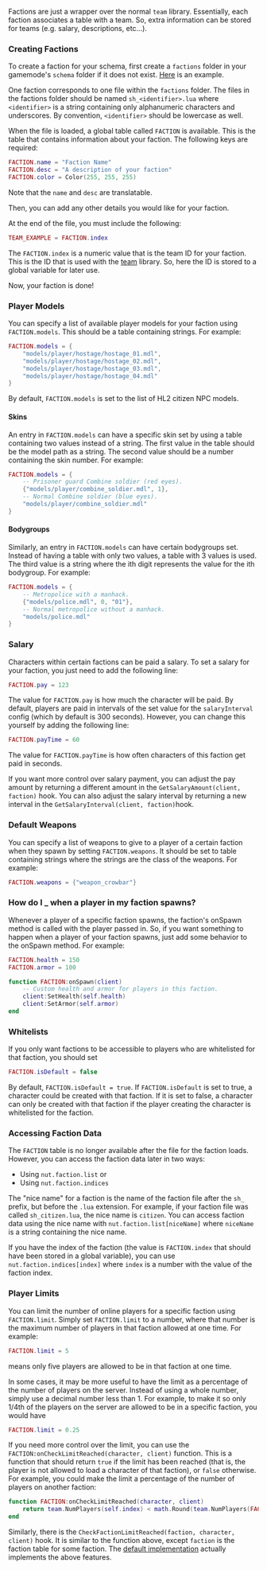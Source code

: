 Factions are just a wrapper over the normal ```team``` library. Essentially, each faction associates a table with a team. So, extra information can be stored for teams (e.g. salary, descriptions, etc...).

### **Creating Factions**

To create a faction for your schema, first create a ```factions``` folder in your gamemode's ```schema``` folder if it does not exist. [Here](https://github.com/NutScript/skeleton-schema/tree/master/schema/factions) is an example.

One faction corresponds to one file within the ```factions``` folder. The files in the factions folder should be named ```sh_<identifier>.lua``` where ```<identifier>``` is a string containing only alphanumeric characters and underscores. By convention, ```<identifier>``` should be lowercase as well.

When the file is loaded, a global table called ```FACTION``` is available. This is the table that contains information about your faction. The following keys are required:

```lua
FACTION.name = "Faction Name"
FACTION.desc = "A description of your faction"
FACTION.color = Color(255, 255, 255)
```

Note that the ```name``` and ```desc``` are translatable.

Then, you can add any other details you would like for your faction.

At the end of the file, you must include the following:

```lua
TEAM_EXAMPLE = FACTION.index
```

The ```FACTION.index``` is a numeric value that is the team ID for your faction. This is the ID that is used with the [team](https://wiki.facepunch.com/gmod/team) library. So, here the ID is stored to a global variable for later use.

Now, your faction is done!

### **Player Models**

You can specify a list of available player models for your faction using ```FACTION.models```. This should be a table containing strings. For example:

```lua
FACTION.models = {
    "models/player/hostage/hostage_01.mdl",
    "models/player/hostage/hostage_02.mdl",
    "models/player/hostage/hostage_03.mdl",
    "models/player/hostage/hostage_04.mdl"
}
```

By default, ```FACTION.models``` is set to the list of HL2 citizen NPC models.

#### **Skins**

An entry in ```FACTION.models``` can have a specific skin set by using a table containing two values instead of a string. The first value in the table should be the model path as a string. The second value should be a number containing the skin number. For example:

```lua
FACTION.models = {
    -- Prisoner guard Combine soldier (red eyes).
    {"models/player/combine_soldier.mdl", 1},
    -- Normal Combine soldier (blue eyes).
    "models/player/combine_soldier.mdl"
}
```

#### **Bodygroups**

Similarly, an entry in ```FACTION.models``` can have certain bodygroups set. Instead of having a table with only two values, a table with 3 values is used. The third value is a string where the ith digit represents the value for the ith bodygroup. For example:

```lua
FACTION.models = {
    -- Metropolice with a manhack.
    {"models/police.mdl", 0, "01"},
    -- Normal metropolice without a manhack.
    "models/police.mdl"
}
```

### **Salary**

Characters within certain factions can be paid a salary. To set a salary for your faction, you just need to add the following line:

```lua
FACTION.pay = 123
```

The value for ```FACTION.pay``` is how much the character will be paid. By default, players are paid in intervals of the set value for the ```salaryInterval``` config (which by default is 300 seconds). However, you can change this yourself by adding the following line:

```lua
FACTION.payTime = 60
```

The value for ```FACTION.payTime``` is how often characters of this faction get paid in seconds.

If you want more control over salary payment, you can adjust the pay amount by returning a different amount in the ```GetSalaryAmount(client, faction)``` hook. You can also adjust the salary interval by returning a new interval in the ```GetSalaryInterval(client, faction)```hook.

### **Default Weapons**

You can specify a list of weapons to give to a player of a certain faction when they spawn by setting ```FACTION.weapons```. It should be set to table containing strings where the strings are the class of the weapons. For example:

```lua
FACTION.weapons = {"weapon_crowbar"}
```


### **How do I _ when a player in my faction spawns?**

Whenever a player of a specific faction spawns, the faction's onSpawn method is called with the player passed in. So, if you want something to happen when a player of your faction spawns, just add some behavior to the onSpawn method. For example:

```lua
FACTION.health = 150
FACTION.armor = 100

function FACTION:onSpawn(client)
    -- Custom health and armor for players in this faction.
    client:SetHealth(self.health)
    client:SetArmor(self.armor)
end
```

### Whitelists

If you only want factions to be accessible to players who are whitelisted for that faction, you should set

```lua
FACTION.isDefault = false
```

By default, ```FACTION.isDefault = true```. If ```FACTION.isDefault``` is set to true, a character could be created with that faction. If it is set to false, a character can only be created with that faction if the player creating the character is whitelisted for the faction.

### **Accessing Faction Data**

The ```FACTION``` table is no longer available after the file for the faction loads. However, you can access the faction data later in two ways:

* Using ```nut.faction.list``` or
* Using ```nut.faction.indices```

The "nice name" for a faction is the name of the faction file after the ```sh_``` prefix, but before the ```.lua``` extension. For example, if your faction file was called ```sh_citizen.lua```, the nice name is ```citizen```. You can access faction data using the nice name with ```nut.faction.list[niceName]``` where ```niceName``` is a string containing the nice name.

If you have the index of the faction (the value is ```FACTION.index``` that should have been stored in a global variable), you can use ```nut.faction.indices[index]``` where ```index``` is a number with the value of the faction index.

### **Player Limits**

You can limit the number of online players for a specific faction using ```FACTION.limit```. Simply set ```FACTION.limit``` to a number, where that number is the maximum number of players in that faction allowed at one time. For example:

```lua
FACTION.limit = 5
```

means only five players are allowed to be in that faction at one time.

In some cases, it may be more useful to have the limit as a percentage of the number of players on the server. Instead of using a whole number, simply use a decimal number less than 1. For example, to make it so only 1/4th of the players on the server are allowed to be in a specific faction, you would have

```lua
FACTION.limit = 0.25
```

If you need more control over the limit, you can use the ```FACTION:onCheckLimitReached(character, client)``` function. This is a function that should return ```true``` if the limit has been reached (that is, the player is not allowed to load a character of that faction), or ```false``` otherwise. For example, you could make the limit a percentage of the number of players on another faction:

```lua
function FACTION:onCheckLimitReached(character, client)
    return team.NumPlayers(self.index) < math.Round(team.NumPlayers(FACTION_OTHER) * 0.25)
end
```

Similarly, there is the ```CheckFactionLimitReached(faction, character, client)``` hook. It is similar to the function above, except ```faction``` is the faction table for some faction. The [default implementation](https://github.com/NutScript/NutScript/blob/4cc60462de847b253b7287dff8ab9c3d9cb1840b/gamemode/core/hooks/sh_hooks.lua#L304) actually implements the above features.